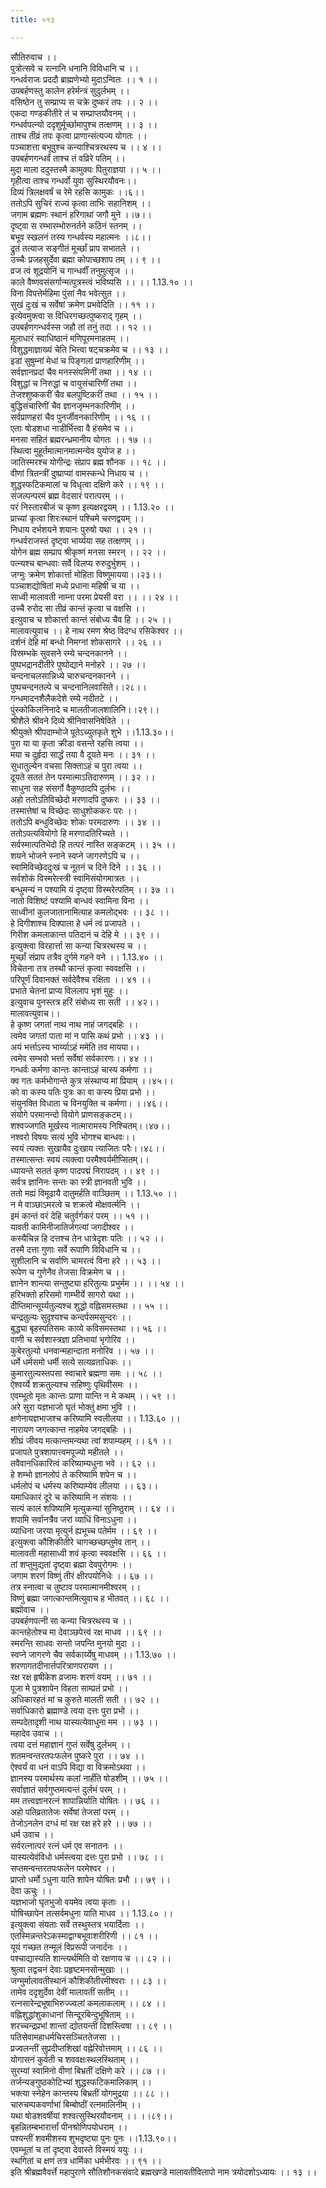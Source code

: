 ```yaml
---
title: ०१३

---
```

सौतिरुवाच ।।  
पुत्रोत्सवे च रत्नानि धनानि विविधानि च ।।  
गन्धर्वराजः प्रददौ ब्राह्मणेभ्यो मुदाऽन्वितः ।। १ ।।  
उपबर्हणस्तु कालेन हरेर्मन्त्रं सुदुर्लभम् ।।  
वसिष्ठेन तु सम्प्राप्य स चक्रे दुष्करं तपः ।। २ ।।  
एकदा गण्डकीतीरे तं च सम्प्राप्तयौवनम् ।।  
गन्धर्वपत्न्यो ददृशुर्मूर्च्छामापुश्च तत्क्षणम् ।। ३ ।।  
ताश्च तीव्रं तपः कृत्वा प्राणान्संत्यज्य योगतः ।।  
पञ्चाशत्ता बभूवुश्च कन्याश्चित्ररथस्य च ।। ४ ।।  
उपबर्हणगन्धर्वं ताश्च तं वव्रिरे पतिम् ।।  
मुदा माला ददुस्तस्मै कामुक्यः पितुराज्ञया ।। ५ ।।  
गृहीत्वा ताश्च गन्धर्वो युवा सुस्थिरयौवनः।।  
दिव्यं त्रिलक्षवर्षं च रेमे रहसि कामुकः ।।६।।  
ततोऽपि सुचिरं राज्यं कृत्वा ताभिः सहानिशम् ।।  
जगाम ब्रह्मणः स्थानं हरिगाथां जगौ मुने ।।७।।  
दृष्ट्वा स रम्भारम्भोरुनर्तने कठिनं स्तनम् ।।  
बभूव स्खलनं तस्य गन्धर्वस्य महात्मनः ।।८।।  
द्रुतं तत्याज सङ्गीतं मूर्च्छां प्राप सभातले ।।  
उच्चैः प्रजहसुर्देवा ब्रह्मा कोपाच्छशाप तम् ।। ९ ।।  
व्रज त्वं शूद्रयोनिं च गान्धर्वीं तनुमुत्सृज ।।  
काले वैष्णवसंसर्गान्मत्पुत्रस्त्वं भविष्यसि ।। ।। 1.13.१० ।।  
विना विपत्तेर्महिमा पुंसां नैव भवेत्सुत ।।  
सुखं दुःखं च सर्वेषां क्रमेण प्रभवेदिति ।। ११ ।।  
इत्येवमुक्त्वा स विधिरगच्छत्पुष्कराद् गृहम् ।।  
उपबर्हणगन्धर्वस्स जहौ तां तनुं तदा ।। १२ ।।  
मूलाधारं स्वाधिष्ठानं मणिपूरमनाहतम् ।।  
विशुद्धमाज्ञाख्यं चेति भित्त्वा षट्चक्रमेव च ।। १३ ।।  
इडां सुषुम्नां मेधां च पिङ्गलां प्राणहारिणीम् ।।  
सर्वज्ञानप्रदां चैव मनस्संयमिनीं तथा ।। १४ ।।  
विशुद्धां च निरुद्धां च वायुसंचारिणीं तथा ।।  
तेजश्शुष्ककरीं चैव बलपुष्टिकरीं तथा ।। १५ ।।  
बुद्धिसंचारिणीं चैव ज्ञानजृम्भनकारिणीम् ।।  
सर्वप्राणहरां चैव पुनर्जीवनकारिणीम् ।। १६ ।।  
एताः षोडशधा नाडीर्भित्त्वा वै हंसमेव च ।।  
मनसा सहितं ब्रह्मरन्ध्रमानीय योगतः ।। १७ ।।  
स्थित्वा मुहूर्तमात्मानमात्मन्येव युयोज ह ।।  
जातिस्मरश्च योगीन्द्रः संप्राप ब्रह्म शौनक ।। १८ ।।  
वीणां त्रितन्त्रीं दुष्प्राप्यां वामस्कन्धे निधाय च ।।  
शुद्धस्फटिकमालां च विधृत्वा दक्षिणे करे ।। १९ ।।  
संजल्पन्परमं ब्रह्म वेदसारं परात्परम् ।।  
परं निस्तारबीजं च कृष्ण इत्यक्षरद्वयम् ।। 1.13.२० ।।  
प्राच्यां कृत्वा शिरःस्थानं पश्चिमे चरणद्वयम् ।।  
निधाय दर्भशयने शयानः पुरुषो यथा ।। २१ ।।  
गन्धर्वराजस्तं दृष्ट्वा भार्य्यया सह तत्क्षणम् ।।  
योगेन ब्रह्म सम्प्राप श्रीकृष्णं मनसा स्मरन् ।। २२ ।।  
पत्न्यश्च बान्धवाः सर्वे विलप्य रुरुदुर्भुशम् ।।  
जग्मुः क्रमेण शोकार्त्ता मोहिता विष्णुमायया।।२३।।  
पञ्चाशद्योषितां मध्ये प्रधाना महिषी च या ।।  
साध्वी मालावती नाम्ना परमा प्रेयसी वरा ।। ।। २४ ।।  
उच्चै रुरोद सा तीव्रं कान्तं कृत्वा च वक्षसि ।।  
इत्युवाच च शोकार्त्ता कान्तं संबोध्य चैव हि ।। २५ ।।  
मालावत्युवाच ।। हे नाथ रमण श्रेष्ठ विदग्ध रसिकेश्वर ।।  
दर्शनं देहि मां बन्धो निमग्नां शोकसागरे ।। २६ ।।  
विस्रम्भके सुवसने रम्ये चन्दनकानने ।।  
पुष्पभद्रानदीतीरे पुष्पोद्याने मनोहरे ।। २७ ।।  
चन्दनाचलसान्निध्ये चारुचन्दनकानने ।।  
पुष्पचन्दनतल्पे च चन्दनानिलवासिते।।२८।।  
गन्धमादनशैलैकदेशे रम्ये नदीतटे ।।  
पुंस्कोकिलनिनादे च मालतीजालशालिनि।।२९।।  
श्रीशैले श्रीवने दिव्ये श्रीनिवासनिषेविते ।।  
श्रीयुक्ते श्रीपदाम्भोजे पूतेऽच्युतकृते शुभे ।।1.13.३०।।  
पुरा या या कृता क्रीडा वसन्ते रहसि त्वया ।।  
मया च दुर्हृदा सार्द्धं तया वै दूयते मनः ।। ३१ ।।  
सुधातुल्येन वचसा सिक्ताऽहं च पुरा त्वया ।।  
दूयते सततं तेन परमात्माऽतिदारुणम् ।। ३२ ।।  
साधुना सह संसर्गो वैकुण्ठादपि दुर्लभः ।।  
अहो ततोऽतिविच्छेदो मरणादपि दुष्करः ।। ३३ ।।  
तस्मात्तेषां च विच्छेदः साधुशोककरः परः ।।  
ततोऽपि बन्धुविच्छेदः शोकः परमदारुणः ।। ३४ ।।  
ततोऽपत्यवियोगो हि मरणादतिरिच्यते ।।  
सर्वस्मात्पतिभेदो हि तत्परं नास्ति सङ्कटम् ।। ३५ ।।  
शयने भोजने स्नाने स्वप्ने जागरणेऽपि च ।।  
स्वामिविच्छेददुःखं च नूतनं च दिने दिने ।। ३६ ।।  
सर्वशोकं विस्मरेत्स्त्री स्वामिसंयोगमात्रतः ।।  
बन्धुमन्यं न पश्यामि यं दृष्ट्वा विस्मरेत्पतिम् ।। ३७ ।।  
नातो विशिष्टं पश्यामि बान्धवं स्वामिना विना ।।  
साध्वीनां कुलजातानामित्याह कमलोद्भवः ।। ३८ ।।  
हे दिगीशाश्च दिक्पाला हे धर्म त्वं प्रजापते ।।  
गिरीश कमलाकान्त पतिदानं च देहि मे ।। ३९ ।।  
इत्युक्त्वा विरहार्त्ता सा कन्या चित्ररथस्य च ।।  
मूर्च्छां संप्राप तत्रैव दुर्गमे गहने वने ।। 1.13.४० ।।  
विचेतना तत्र तस्थौ कान्तं कृत्वा स्ववक्षसि ।।  
परिपूर्णं दिवानक्तं सर्वदेवैश्च रक्षिता ।। ४१ ।।  
प्रभाते चेतनां प्राप्य विललाप भृशं मुहुः ।।  
इत्युवाच पुनस्तत्र हरिं संबोध्य सा सती ।। ४२।।  
मालावत्युवाच।।  
हे कृष्ण जगतां नाथ नाथ नाहं जगद्बहिः ।।  
त्वमेव जगतां पाता मां न पासि कथं प्रभो ।। ४३ ।।  
अयं भर्त्ताऽस्य भार्य्याऽहं ममेति तव मायया।।  
त्वमेव सम्भवो भर्त्ता सर्वेषां सर्वकारणः।। ४४ ।।  
गन्धर्वः कर्मणा कान्तः कान्ताऽहं चास्य कर्मणा ।।  
क्व गतः कर्मभोगान्ते कुत्र संस्थाप्य मां प्रियाम् ।।४५।।  
को वा कस्य पतिः पुत्रः का वा कस्य प्रिया प्रभो ।।  
संयुनक्ति विधाता च विनयुक्ति च कर्मणा। ।।४६।।  
संयोगे परमानन्दो वियोगे प्राणसङ्कटम्।।  
शश्वज्जगति मूर्खस्य नात्मारामस्य निश्चितम्।।४७।।  
नश्वरो विषयः सत्यं भुवि भोगश्च बान्धवः।।  
स्वयं त्यक्तः सुखायैव दुःखाय त्याजितः परैः।।४८।।  
तस्मात्सन्तः स्वयं त्यक्त्वा परमैश्वर्यमीप्सितम्।।  
ध्यायन्ते सततं कृष्ण पादपद्मं निरापदम् ।। ४९ ।।  
सर्वत्र ज्ञानिनः सन्तः का स्त्री ज्ञानवती भुवि ।।  
ततो मह्यं विमूढायै दातुमर्हति वाञ्छितम् ।। 1.13.५० ।।  
न मे वाञ्छाऽमरत्वे च शक्रत्वे मोक्षवर्त्मनि ।।  
इमं कान्तं वरं देहि चतुर्वर्गकरं परम् ।। ५१ ।।  
यावती कामिनीजातिर्जगत्यां जगदीश्वर ।।  
कस्यैचिन्न हि दत्तश्च तेन धात्रेदृशः पतिः ।। ५२ ।।  
तस्मै दत्ता गुणाः सर्वे रूपाणि विविधानि च ।।  
सुशीलानि च सर्वाणि चामरत्वं विना हरे ।। ५३ ।।  
रूपेण च गुणेनैव तेजसा विक्रमेण च ।।  
ज्ञानेन शान्त्या सन्तुष्ट्या हरितुल्यः प्रभुर्मम ।। ।। ५४ ।।  
हरिभक्तो हरिसमो गाम्भीर्ये सागरो यथा ।।  
दीप्तिमान्सूर्य्यतुल्यश्च शुद्धो वह्निसमस्तथा ।। ५५ ।।  
चन्द्रतुल्यः सुदृश्यश्च कन्दर्पसमसुन्दरः ।।  
बुद्ध्या बृहस्पतिसमः काव्ये कविसमस्तथा ।। ५६ ।।  
वाणी च सर्वशास्त्रज्ञा प्रतिभायां भृगोरिव ।।  
कुबेरतुल्यो धनवान्महान्दाता मनोरिव ।। ५७ ।।  
धर्मे धर्मसमो धर्मी सत्ये सत्यव्रताधिकः ।।  
कुमारतुल्यस्तपसा स्वाचारे ब्रह्मणा समः ।। ५८ ।।  
ऐश्वर्य्ये शक्रतुल्यश्च सहिष्णुः पृथिवीसमः ।।  
एवम्भूतो मृतः कान्तः प्राणा यान्ति न मे कथम् ।। ५९ ।।  
अरे सुरा यज्ञभाजो घृतं भोक्तुं क्षमा भुवि ।।  
क्षणेनायज्ञभाजश्च करिष्यामि स्वलीलया ।। 1.13.६० ।।  
नारायण जगत्कान्त नाहमेव जगद्बहिः ।।  
शीघ्रं जीवय मत्कान्तमन्यथा त्वां शपाम्यहम् ।। ६१ ।।  
प्रजापते पुत्रशापात्त्वमपूज्यो महीतले ।।  
तवैवानधिकारित्वं करिष्याम्यधुना भवे ।। ६२ ।।  
हे शम्भो ज्ञानलोपं ते करिष्यामि शपेन च ।।  
धर्मलोपं च धर्मस्य करिष्याम्येव लीलया ।। ६३।।  
यमाधिकारं दूरे च करिष्यामि न संशयः ।।  
सत्यं कालं शपिष्यामि मृत्युकन्यां सुनिष्ठुराम् ।। ६४ ।।  
शपामि सर्वानत्रैव जरां व्याधिं विनाऽधुना ।।  
व्याधिना जरया मृत्युर्न ह्यभूच्च पतेर्मम ।। ६९ ।।  
इत्युक्त्वा कौशिकीतीरे चागच्छच्छप्तुमेव तान् ।।  
मालावती महासाध्वी शवं कृत्वा स्ववक्षसि ।। ६६ ।।  
तां शप्तुमुद्यतां दृष्ट्वा ब्रह्मा देवपुरोगमः ।।  
जगाम शरणं विष्णुं तीरं क्षीरपयोनिधेः ।। ६७ ।।  
तत्र स्नात्वा च तुष्टाव परमात्मानमीश्वरम् ।।  
विष्णुं ब्रह्मा जगत्कान्तमित्युवाच ह भीतवत् ।। ६८ ।।  
ब्रह्मोवाच ।।  
उपबर्हणपत्नी सा कन्या चित्ररथस्य च ।।  
कान्तहेतोश्च मा देवाञ्छपेत्त्वं रक्ष माधव ।। ६९ ।।  
स्मरन्ति साधवः सन्तो जपन्ति मुनयो मुदा ।।  
स्वप्ने जागरणे चैव सर्वकार्य्येषु माधवम् ।। 1.13.७० ।।  
शरणागतदीनार्त्तपरित्राणपरायण ।।  
रक्ष रक्ष हृषीकेश व्रजामः शरणं वयम् ।। ७१ ।।  
पूजा मे पुत्रशापेन विहता साम्प्रतं प्रभो ।।  
अधिकारहतं मां च कुरुते मालती सती ।। ७२ ।।  
सर्वाधिकारो ब्रह्माण्डे त्वया दत्तः पुरा प्रभो ।।  
सम्पदेतादृशी नाथ यास्यत्येवाधुना मम ।। ७३ ।।  
महादेव उवाच ।।  
त्वया दत्तं महाज्ञानं गुप्तं सर्वेषु दुर्लभम् ।।  
शतमन्वन्तरतपःफलेन पुष्करे पुरा ।। ७४ ।।  
ऐश्वर्यं वा धनं वाऽपि विद्या वा विक्रमोऽथवा ।।  
ज्ञानस्य परमार्थस्य कलां नार्हंति षोडशीम् ।। ७५ ।।  
सर्वाज्ञातं सर्वगुप्तमत्यन्तं दुर्लभं परम् ।।  
मम तत्त्वज्ञानरत्नं शापान्निर्याति योषितः ।। ७६ ।।  
अहो पतिव्रतातेजः सर्वेषां तेजसां परम् ।।  
तेजोऽनलेन दग्धं मां रक्ष रक्ष हरे हरे ।। ७७ ।।  
धर्म उवाच ।।  
सर्वरत्नात्परं रत्नं धर्म एव सनातनः ।।  
यास्यत्येवंविधो धर्मस्त्वया दत्तः पुरा प्रभो ।। ७८ ।।  
सप्तमन्वन्तरतपःफलेन परमेश्वर ।।  
प्राप्तो धर्मो ऽधुना याति शापेन योषितः प्रभौ ।। ७९ ।।  
देवा ऊचुः ।।  
यज्ञभाजो घृतभुजो वयमेव त्वया कृताः ।।  
योषिच्छापेन तत्सर्वमधुना याति माधव ।। 1.13.८० ।।  
इत्युक्त्वा संयताः सर्वे तस्थुस्तत्र भयार्दिताः ।।  
एतस्मिन्नन्तरेऽकस्माद्वाग्बभूवाशरीरिणी ।। ८१ ।।  
यूयं गच्छत तन्मूलं विप्ररूपी जनार्दनः ।।  
पश्चाद्यास्यति शान्त्यर्थमिति वो रक्षणाय च ।। ८२ ।।  
श्रुत्वा तद्वचनं देवाः प्रहृष्टमनसोन्मुखाः ।।  
जग्मुर्मालावतीस्थानं कौशिकीतीरमीश्वराः ।। ८३ ।।  
तामेव ददृशुर्देवा देवीं मालावतीं सतीम् ।।  
रत्नसारेन्द्रभूषाभिरुज्ज्वलां कमलाकलाम् ।। ८४ ।।  
वह्निशुद्धांशुकाधानां सिन्दूरबिन्दुभूषिताम् ।।  
शरच्चन्द्रप्रभां शान्तां द्योतयन्तीं दिशस्त्विषा ।। ८९ ।।  
पतिसेवामहाधर्मचिरसञ्चिततेजसा ।।  
प्रज्वलन्तीं सुप्रदीप्तशिखां वह्नेरिवोत्तमाम् ।। ८६ ।।  
योगासनं कुर्वती च शववक्षःस्थलस्थिताम् ।।  
सुरम्यां स्वामिनो वीणां बिभ्रतीं दक्षिणे करे ।। ८७ ।।  
तर्जन्यङ्गुष्ठकोटिभ्यां शुद्धस्फटिकमालिकाम् ।।  
भक्त्या स्नेहेन कान्तस्य बिभ्रतीं योगमुद्रया ।। ८८ ।।  
चारुचम्पकवर्णाभां बिम्बोष्ठीं रत्नमालिनीम् ।।  
यथा षोडशवर्षीयां शश्वत्सुस्थिरयौवनाम् ।। ।।८९।।  
बृहन्नितम्बभारार्त्तां पीनश्रोणिपयोधराम् ।।  
पश्यन्तीं शवमीशस्य शुभदृष्ट्या पुनः पुनः ।।1.13.९०।।  
एवम्भूतां च तां दृष्ट्वा देवास्ते विस्मयं ययुः ।।  
स्थगितां च क्षणं तत्र धार्मिका धर्मभीरवः ।। ९१ ।।  
इति श्रीब्रह्मवैवर्त्ते महापुराणे सौतिशौनकसंवादे ब्रह्मखण्डे मालावतीविलापो नाम त्रयोदशोऽध्यायः ।। १३ ।।